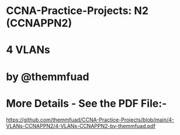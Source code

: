 # CCNA-Practice-Projects: N2 (CCNAPPN2)
# 4 VLANs
# by @themmfuad

# More Details - See the PDF File:-
https://github.com/themmfuad/CCNA-Practice-Projects/blob/main/4-VLANs-CCNAPPN2/4-VLANs-CCNAPPN2-by-themmfuad.pdf

